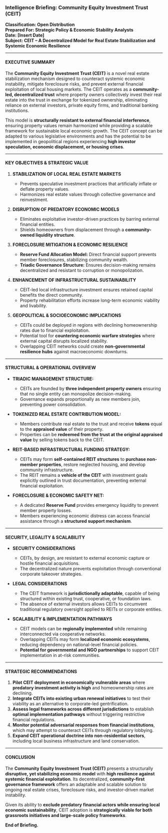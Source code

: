 ### **Intelligence Briefing: Community Equity Investment Trust (CEIT)**  
**Classification: Open Distribution**  
**Prepared For: Strategic Policy & Economic Stability Analysts**  
**Date: [Insert Date]**  
**Subject: CEIT – A Decentralized Model for Real Estate Stabilization and Systemic Economic Resilience**  

---

#### **EXECUTIVE SUMMARY**  

The **Community Equity Investment Trust (CEIT)** is a novel real estate stabilization mechanism designed to counteract systemic economic instability, mitigate foreclosure risks, and prevent external financial exploitation of local housing markets. The CEIT operates as a **community-led, decentralized trust** where property owners collectively invest their real estate into the trust in exchange for tokenized ownership, eliminating reliance on external investors, private equity firms, and traditional banking institutions.  

This model is **structurally resistant to external financial interference**, ensuring property values remain harmonized while providing a scalable framework for sustainable local economic growth. The CEIT concept can be adapted to various legislative environments and has the potential to be implemented in geopolitical regions experiencing **high investor speculation, economic displacement, or housing crises**.  

---

#### **KEY OBJECTIVES & STRATEGIC VALUE**  

1. **STABILIZATION OF LOCAL REAL ESTATE MARKETS**  
   - Prevents speculative investment practices that artificially inflate or deflate property values.  
   - Harmonizes real estate values through collective governance and reinvestment.  

2. **DISRUPTION OF PREDATORY ECONOMIC MODELS**  
   - Eliminates exploitative investor-driven practices by barring external financial entities.  
   - Shields homeowners from displacement through a **community-owned liquidity structure**.  

3. **FORECLOSURE MITIGATION & ECONOMIC RESILIENCE**  
   - **Reserve Fund Allocation Model:** Direct financial support prevents member foreclosures, stabilizing community wealth.  
   - **Triadic Governance Structure:** Ensures decision-making remains decentralized and resistant to corruption or monopolization.  

4. **ENHANCEMENT OF INFRASTRUCTURAL SUSTAINABILITY**  
   - CEIT-led local infrastructure investment ensures retained capital benefits the direct community.  
   - Property rehabilitation efforts increase long-term economic viability and livability.  

5. **GEOPOLITICAL & SOCIOECONOMIC IMPLICATIONS**  
   - CEITs could be deployed in regions with declining homeownership rates due to financial exploitation.  
   - Potential tool for **countering economic warfare strategies** where external capital disrupts localized stability.  
   - Overlapping CEIT networks could create **non-governmental resilience hubs** against macroeconomic downturns.  

---

#### **STRUCTURAL & OPERATIONAL OVERVIEW**  

- **TRIADIC MANAGEMENT STRUCTURE:**  
  - CEITs are founded by **three independent property owners** ensuring that no single entity can monopolize decision-making.  
  - Governance expands proportionally as new members join, preventing power consolidation.  

- **TOKENIZED REAL ESTATE CONTRIBUTION MODEL:**  
  - Members contribute real estate to the trust and receive **tokens** equal to the **appraised value** of their property.  
  - Properties can be **redeemed from the trust at the original appraised value** by selling tokens back to the CEIT.  

- **REIT-BASED INFRASTRUCTURAL FUNDING STRATEGY:**  
  - CEITs may form **self-contained REIT structures** to **purchase non-member properties**, restore neglected housing, and develop community infrastructure.  
  - The REIT remains a **vehicle of the CEIT** with investment goals explicitly outlined in trust documentation, preventing external financial exploitation.  

- **FORECLOSURE & ECONOMIC SAFETY NET:**  
  - A dedicated **Reserve Fund** provides emergency liquidity to prevent member property losses.  
  - Members experiencing economic distress can access financial assistance through a **structured support mechanism**.  

---

#### **SECURITY, LEGALITY & SCALABILITY**  

- **SECURITY CONSIDERATIONS**  
  - CEITs, by design, are resistant to external economic capture or hostile financial acquisitions.  
  - The decentralized nature prevents exploitation through conventional corporate takeover strategies.  

- **LEGAL CONSIDERATIONS**  
  - The CEIT framework is **jurisdictionally adaptable**, capable of being structured within existing trust, cooperative, or foundation laws.  
  - The absence of external investors allows CEITs to circumvent traditional regulatory oversight applied to REITs or corporate entities.  

- **SCALABILITY & IMPLEMENTATION PATHWAYS**  
  - CEIT models can be **regionally implemented** while remaining interconnected via cooperative networks.  
  - Overlapping CEITs may form **localized economic ecosystems**, reducing dependency on national-level financial policies.  
  - **Potential for governmental and NGO partnerships** to support CEIT implementation in at-risk communities.  

---

#### **STRATEGIC RECOMMENDATIONS**  

1. **Pilot CEIT deployment in economically vulnerable areas** where **predatory investment activity is high** and homeownership rates are declining.  
2. **Integrate CEITs into existing urban renewal initiatives** to test their viability as an alternative to corporate-led gentrification.  
3. **Assess legal frameworks across different jurisdictions** to establish **optimal implementation pathways** without triggering restrictive financial regulations.  
4. **Monitor potential adversarial responses from financial institutions**, which may attempt to counteract CEITs through regulatory lobbying.  
5. **Expand CEIT operational doctrine into non-residential sectors**, including local business infrastructure and land conservation.  

---

#### **CONCLUSION**  

The **Community Equity Investment Trust (CEIT)** presents a structurally **disruptive, yet stabilizing economic model** with **high resilience against systemic financial exploitation**. Its decentralized, **community-first governance framework** offers an adaptable and scalable solution to ongoing real estate crises, foreclosure risks, and investor-driven market instability.  

Given its ability to **exclude predatory financial actors while ensuring local economic sustainability**, CEIT adoption is **strategically viable for both grassroots initiatives and large-scale policy frameworks**.  

**End of Briefing.**

